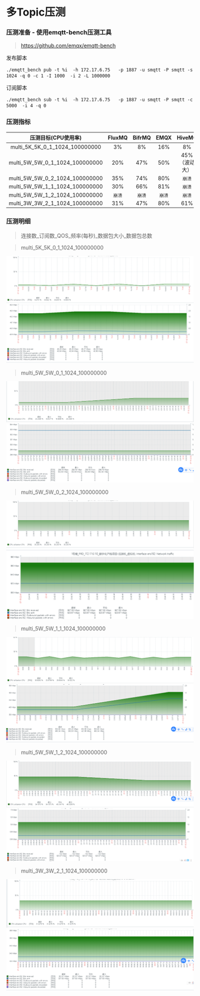 # 多Topic压测


### 压测准备 - 使用emqtt-bench压测工具
>https://github.com/emqx/emqtt-bench

发布脚本
```
./emqtt_bench pub -t %i  -h 172.17.6.75   -p 1887 -u smqtt -P smqtt -s 1024 -q 0 -c 1 -I 1000  -i 2 -L 1000000
```

订阅脚本
```订阅
./emqtt_bench sub -t %i  -h 172.17.6.75   -p 1887 -u smqtt -P smqtt -c 5000  -i 4 -q 0
```

### 压测指标

<div class="table-1">

|          压测目标(CPU使用率)          | FluxMQ | BifrMQ | EMQX |  HiveMQ  |
|:------------------------------:|:------:|:------:|:----:|:--------:|
| multi_5K_5K_0_1_1024_100000000 |   3%   |   8%   | 16%  |    8%    |
| multi_5W_5W_0_1_1024_100000000 |  20%   |  47%   | 50%  | 45%（波动大） |
| multi_5W_5W_0_2_1024_100000000 |  35%   |  74%   | 80%  |   `崩溃`   |
| multi_5W_5W_1_1_1024_100000000 |  30%   |  66%   | 81%  |   `崩溃`   |
| multi_5W_5W_1_2_1024_100000000 |  `崩溃`  |  `崩溃`  | `崩溃` |   `崩溃`   |
| multi_3W_3W_2_1_1024_100000000 |  31%   |  47%   | 80%  |   61%    |

</div>

### 压测明细
>连接数_订阅数_QOS_频率(每秒)_数据包大小_数据包总数

>multi_5K_5K_0_1_1024_100000000

![multi_1.png](../../assets/images/test/multi_1.png)
![multi_2.png](../../assets/images/test/multi_2.png)

> multi_5W_5W_0_1_1024_100000000

![multi_3.png](../../assets/images/test/multi_3.png)
![multi_4.png](../../assets/images/test/multi_4.png)

> multi_5W_5W_0_2_1024_100000000

![multi_5.png](../../assets/images/test/multi_5.png)
![multi_6.png](../../assets/images/test/multi_6.png)

> multi_5W_5W_1_1_1024_100000000

![multi_7.png](../../assets/images/test/multi_7.png)
![multi_8.png](../../assets/images/test/multi_8.png)

> multi_5W_5W_1_2_1024_100000000

![multi_9.png](../../assets/images/test/multi_9.png)
![multi_10.png](../../assets/images/test/multi_10.png)

> multi_3W_3W_2_1_1024_100000000

![multi_11.png](../../assets/images/test/multi_11.png)
![multi_12.png](../../assets/images/test/multi_12.png)